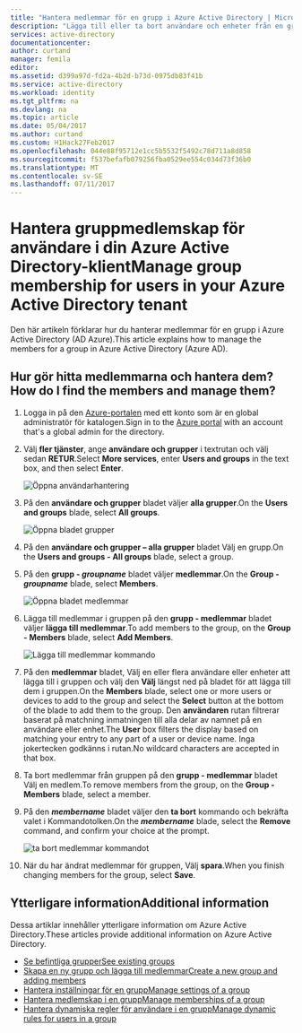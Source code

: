 ```yaml
---
title: "Hantera medlemmar för en grupp i Azure Active Directory | Microsoft Docs"
description: "Lägga till eller ta bort användare och enheter från en grupp i Azure Active Directory"
services: active-directory
documentationcenter: 
author: curtand
manager: femila
editor: 
ms.assetid: d399a97d-fd2a-4b2d-b73d-0975db83f41b
ms.service: active-directory
ms.workload: identity
ms.tgt_pltfrm: na
ms.devlang: na
ms.topic: article
ms.date: 05/04/2017
ms.author: curtand
ms.custom: H1Hack27Feb2017
ms.openlocfilehash: 044e88f95712e1cc5b5532f5492c78d711a8d858
ms.sourcegitcommit: f537befafb079256fba0529ee554c034d73f36b0
ms.translationtype: MT
ms.contentlocale: sv-SE
ms.lasthandoff: 07/11/2017
---
```

# <a name="manage-group-membership-for-users-in-your-azure-active-directory-tenant"></a><span data-ttu-id="6f609-103">Hantera gruppmedlemskap för användare i din Azure Active Directory-klient</span><span class="sxs-lookup"><span data-stu-id="6f609-103">Manage group membership for users in your Azure Active Directory tenant</span></span>
<span data-ttu-id="6f609-104">Den här artikeln förklarar hur du hanterar medlemmar för en grupp i Azure Active Directory (AD Azure).</span><span class="sxs-lookup"><span data-stu-id="6f609-104">This article explains how to manage the members for a group in Azure Active Directory (Azure AD).</span></span>

## <a name="how-do-i-find-the-members-and-manage-them"></a><span data-ttu-id="6f609-105">Hur gör hitta medlemmarna och hantera dem?</span><span class="sxs-lookup"><span data-stu-id="6f609-105">How do I find the members and manage them?</span></span>
1. <span data-ttu-id="6f609-106">Logga in på den [Azure-portalen](https://portal.azure.com) med ett konto som är en global administratör för katalogen.</span><span class="sxs-lookup"><span data-stu-id="6f609-106">Sign in to the [Azure portal](https://portal.azure.com) with an account that's a global admin for the directory.</span></span>
2. <span data-ttu-id="6f609-107">Välj **fler tjänster**, ange **användare och grupper** i textrutan och välj sedan **RETUR**.</span><span class="sxs-lookup"><span data-stu-id="6f609-107">Select **More services**, enter **Users and groups** in the text box, and then select **Enter**.</span></span>

   ![Öppna användarhantering](./media/active-directory-groups-members-azure-portal/search-user-management.png)
3. <span data-ttu-id="6f609-109">På den **användare och grupper** bladet väljer **alla grupper**.</span><span class="sxs-lookup"><span data-stu-id="6f609-109">On the **Users and groups** blade, select **All groups**.</span></span>

   ![Öppna bladet grupper](./media/active-directory-groups-members-azure-portal/view-groups-blade.png)
4. <span data-ttu-id="6f609-111">På den **användare och grupper – alla grupper** bladet Välj en grupp.</span><span class="sxs-lookup"><span data-stu-id="6f609-111">On the **Users and groups - All groups** blade, select a group.</span></span>
5. <span data-ttu-id="6f609-112">På den **grupp - *groupname***  bladet väljer **medlemmar**.</span><span class="sxs-lookup"><span data-stu-id="6f609-112">On the **Group - *groupname*** blade, select **Members**.</span></span>

   ![Öppna bladet medlemmar](./media/active-directory-groups-members-azure-portal/view-group-members.png)
6. <span data-ttu-id="6f609-114">Lägga till medlemmar i gruppen på den **grupp - medlemmar** bladet väljer **lägga till medlemmar**.</span><span class="sxs-lookup"><span data-stu-id="6f609-114">To add members to the group, on the **Group - Members** blade, select **Add Members**.</span></span>

   ![Lägga till medlemmar kommando](./media/active-directory-groups-members-azure-portal/add-group-members-command.png)
7. <span data-ttu-id="6f609-116">På den **medlemmar** bladet, Välj en eller flera användare eller enheter att lägga till i gruppen och välj den **Välj** längst ned på bladet för att lägga till dem i gruppen.</span><span class="sxs-lookup"><span data-stu-id="6f609-116">On the **Members** blade, select one or more users or devices to add to the group and select the **Select** button at the bottom of the blade to add them to the group.</span></span> <span data-ttu-id="6f609-117">Den **användaren** rutan filtrerar baserat på matchning inmatningen till alla delar av namnet på en användare eller enhet.</span><span class="sxs-lookup"><span data-stu-id="6f609-117">The **User** box filters the display based on matching your entry to any part of a user or device name.</span></span> <span data-ttu-id="6f609-118">Inga jokertecken godkänns i rutan.</span><span class="sxs-lookup"><span data-stu-id="6f609-118">No wildcard characters are accepted in that box.</span></span>
8. <span data-ttu-id="6f609-119">Ta bort medlemmar från gruppen på den **grupp - medlemmar** bladet Välj en medlem.</span><span class="sxs-lookup"><span data-stu-id="6f609-119">To remove members from the group, on the **Group - Members** blade, select a member.</span></span>
9. <span data-ttu-id="6f609-120">På den ***membername*** bladet väljer den **ta bort** kommando och bekräfta valet i Kommandotolken.</span><span class="sxs-lookup"><span data-stu-id="6f609-120">On the ***membername*** blade, select the **Remove** command, and confirm your choice at the prompt.</span></span>

   ![ta bort medlemmar kommandot](./media/active-directory-groups-members-azure-portal/remove-group-members-command.png)
10. <span data-ttu-id="6f609-122">När du har ändrat medlemmar för gruppen, Välj **spara**.</span><span class="sxs-lookup"><span data-stu-id="6f609-122">When you finish changing members for the group, select **Save**.</span></span>

## <a name="additional-information"></a><span data-ttu-id="6f609-123">Ytterligare information</span><span class="sxs-lookup"><span data-stu-id="6f609-123">Additional information</span></span>
<span data-ttu-id="6f609-124">Dessa artiklar innehåller ytterligare information om Azure Active Directory.</span><span class="sxs-lookup"><span data-stu-id="6f609-124">These articles provide additional information on Azure Active Directory.</span></span>

* [<span data-ttu-id="6f609-125">Se befintliga grupper</span><span class="sxs-lookup"><span data-stu-id="6f609-125">See existing groups</span></span>](active-directory-groups-view-azure-portal.md)
* [<span data-ttu-id="6f609-126">Skapa en ny grupp och lägga till medlemmar</span><span class="sxs-lookup"><span data-stu-id="6f609-126">Create a new group and adding members</span></span>](active-directory-groups-create-azure-portal.md)
* [<span data-ttu-id="6f609-127">Hantera inställningar för en grupp</span><span class="sxs-lookup"><span data-stu-id="6f609-127">Manage settings of a group</span></span>](active-directory-groups-settings-azure-portal.md)
* [<span data-ttu-id="6f609-128">Hantera medlemskap i en grupp</span><span class="sxs-lookup"><span data-stu-id="6f609-128">Manage memberships of a group</span></span>](active-directory-groups-membership-azure-portal.md)
* [<span data-ttu-id="6f609-129">Hantera dynamiska regler för användare i en grupp</span><span class="sxs-lookup"><span data-stu-id="6f609-129">Manage dynamic rules for users in a group</span></span>](active-directory-groups-dynamic-membership-azure-portal.md)
